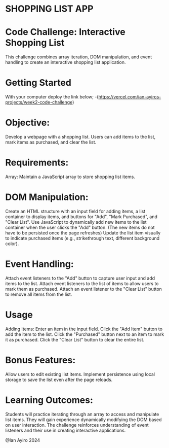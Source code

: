 # SHOPPING LIST APP

# Code Challenge: Interactive Shopping List
This challenge combines array iteration, DOM manipulation, and event handling to create an interactive shopping list application.

# Getting Started
With your computer  deploy the link below;
     -(https://vercel.com/ian-ayiros-projects/week2-code-challenge)


# Objective:
Develop a webpage with a shopping list. Users can add items to the list, mark items as purchased, and clear the list.

# Requirements:
Array: Maintain a JavaScript array to store shopping list items.

# DOM Manipulation:
Create an HTML structure with an input field for adding items, a list container to display items, and buttons for "Add", "Mark Purchased", and "Clear List".
Use JavaScript to dynamically add new items to the list container when the user clicks the "Add" button. (The new items do not have to be persisted once the page refreshes)
Update the list item visually to indicate purchased items (e.g., strikethrough text, different background color).

# Event Handling:
Attach event listeners to the "Add" button to capture user input and add items to the list.
Attach event listeners to the list of items to allow users to mark them as purchased.
Attach an event listener to the "Clear List" button to remove all items from the list.

# Usage 
Adding Items:
Enter an item in the input field.
Click the "Add Item" button to add the item to the list.
Click the "Purchased" button next to an item to mark it as purchased.
Click the "Clear List" button to clear the entire list.


 
# Bonus Features:
Allow users to edit existing list items.
Implement persistence using local storage to save the list even after the page reloads.
 

# Learning Outcomes:
Students will practice iterating through an array to access and manipulate list items.
They will gain experience dynamically modifying the DOM based on user interaction.
The challenge reinforces understanding of event listeners and their use in creating interactive applications.

@Ian Ayiro 2024
 

